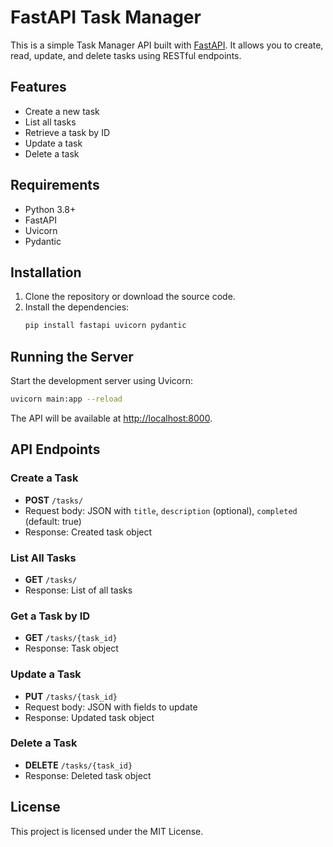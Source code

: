 # FastAPI Task Manager

This is a simple Task Manager API built with [FastAPI](https://fastapi.tiangolo.com/). It allows you to create, read, update, and delete tasks using RESTful endpoints.

## Features
- Create a new task
- List all tasks
- Retrieve a task by ID
- Update a task
- Delete a task

## Requirements
- Python 3.8+
- FastAPI
- Uvicorn
- Pydantic

## Installation
1. Clone the repository or download the source code.
2. Install the dependencies:
   ```bash
   pip install fastapi uvicorn pydantic
   ```

## Running the Server
Start the development server using Uvicorn:
```bash
uvicorn main:app --reload
```
The API will be available at [http://localhost:8000](http://localhost:8000).

## API Endpoints

### Create a Task
- **POST** `/tasks/`
- Request body: JSON with `title`, `description` (optional), `completed` (default: true)
- Response: Created task object

### List All Tasks
- **GET** `/tasks/`
- Response: List of all tasks

### Get a Task by ID
- **GET** `/tasks/{task_id}`
- Response: Task object

### Update a Task
- **PUT** `/tasks/{task_id}`
- Request body: JSON with fields to update
- Response: Updated task object

### Delete a Task
- **DELETE** `/tasks/{task_id}`
- Response: Deleted task object

## License
This project is licensed under the MIT License. 